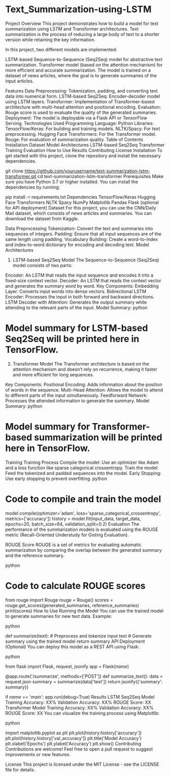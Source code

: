 # Text_Summarization-using-LSTM
Project Overview
This project demonstrates how to build a model for text summarization using LSTM and Transformer architectures. Text summarization is the process of reducing a large body of text to a shorter version while retaining the key information.

In this project, two different models are implemented:

LSTM-based Sequence-to-Sequence (Seq2Seq) model for abstractive text summarization.
Transformer model (based on the attention mechanism) for more efficient and accurate summarization.
The model is trained on a dataset of news articles, where the goal is to generate summaries of the input articles.

Features
Data Preprocessing: Tokenization, padding, and converting text data into numerical form.
LSTM-based Seq2Seq: Encoder-decoder model using LSTM layers.
Transformer: Implementation of Transformer-based architecture with multi-head attention and positional encoding.
Evaluation: Rouge score is used to evaluate the quality of the generated summaries.
Deployment: The model is deployable via a Flask API or TensorFlow Serving.
Technologies Used
Programming Language: Python
Libraries:
TensorFlow/Keras: For building and training models.
NLTK/Spacy: For text preprocessing.
Hugging Face Transformers: For the Transformer model.
Rouge: For evaluation of summarization quality.
Table of Contents
Installation
Dataset
Model Architectures
LSTM-based Seq2Seq
Transformer
Training
Evaluation
How to Use
Results
Contributing
License
Installation
To get started with this project, clone the repository and install the necessary dependencies.


git clone https://github.com/yourusername/text-summarization-lstm-transformer.git
cd text-summarization-lstm-transformer
Prerequisites
Make sure you have Python 3.7 or higher installed. You can install the dependencies by running:



pip install -r requirements.txt
Dependencies
TensorFlow/Keras
Hugging Face Transformers
NLTK
Spacy
NumPy
Matplotlib
Pandas
Flask (optional for API deployment)
Dataset
For this project, you can use the CNN/Daily Mail dataset, which consists of news articles and summaries. You can download the dataset from Kaggle.

Data Preprocessing
Tokenization: Convert the text and summaries into sequences of integers.
Padding: Ensure that all input sequences are of the same length using padding.
Vocabulary Building: Create a word-to-index and index-to-word dictionary for encoding and decoding text.
Model Architectures
1. LSTM-based Seq2Seq Model
The Sequence-to-Sequence (Seq2Seq) model consists of two parts:

Encoder: An LSTM that reads the input sequence and encodes it into a fixed-size context vector.
Decoder: An LSTM that reads the context vector and generates the summary word by word.
Key Components:
Embedding Layer: Converts input words into dense vectors.
Bidirectional LSTM Encoder: Processes the input in both forward and backward directions.
LSTM Decoder with Attention: Generates the output summary while attending to the relevant parts of the input.
Model Summary:
python
   
# Model summary for LSTM-based Seq2Seq will be printed here in TensorFlow.
2. Transformer Model
The Transformer architecture is based on the attention mechanism and doesn’t rely on recurrence, making it faster and more efficient for long sequences.

Key Components:
Positional Encoding: Adds information about the position of words in the sequence.
Multi-Head Attention: Allows the model to attend to different parts of the input simultaneously.
Feedforward Network: Processes the attended information to generate the summary.
Model Summary:
python
   
# Model summary for Transformer-based summarization will be printed here in TensorFlow.
Training
Training Process
Compile the model: Use an optimizer like Adam and a loss function like sparse categorical crossentropy.
Train the model: Feed the tokenized and padded sequences into the model.
Early Stopping: Use early stopping to prevent overfitting.
python
   
# Code to compile and train the model
model.compile(optimizer='adam', loss='sparse_categorical_crossentropy', metrics=['accuracy'])
history = model.fit(input_data, target_data, epochs=20, batch_size=64, validation_split=0.2)
Evaluation
The performance of the summarization models is evaluated using the ROUGE metric (Recall-Oriented Understudy for Gisting Evaluation).

ROUGE Score
ROUGE is a set of metrics for evaluating automatic summarization by comparing the overlap between the generated summary and the reference summary.

python
   
# Code to calculate ROUGE scores
from rouge import Rouge
rouge = Rouge()
scores = rouge.get_scores(generated_summaries, reference_summaries)
print(scores)
How to Use
Running the Model
You can use the trained model to generate summaries for new text data. Example:

python
   
def summarize(text):
    # Preprocess and tokenize input text
    # Generate summary using the trained model
    return summary
API Deployment (Optional)
You can deploy this model as a REST API using Flask:

python
   
from flask import Flask, request, jsonify
app = Flask(_name_)

@app.route('/summarize', methods=['POST'])
def summarize_text():
    data = request.json
    summary = summarize(data['text'])
    return jsonify({'summary': summary})

if _name_ == '_main_':
    app.run(debug=True)
Results
LSTM Seq2Seq Model
Training Accuracy: XX%
Validation Accuracy: XX%
ROUGE Score: XX
Transformer Model
Training Accuracy: XX%
Validation Accuracy: XX%
ROUGE Score: XX
You can visualize the training process using Matplotlib:

python
   
import matplotlib.pyplot as plt
plt.plot(history.history['accuracy'])
plt.plot(history.history['val_accuracy'])
plt.title('Model Accuracy')
plt.xlabel('Epochs')
plt.ylabel('Accuracy')
plt.show()
Contributing
Contributions are welcome! Feel free to open a pull request to suggest improvements or new features.

License
This project is licensed under the MIT License - see the LICENSE file for details.
